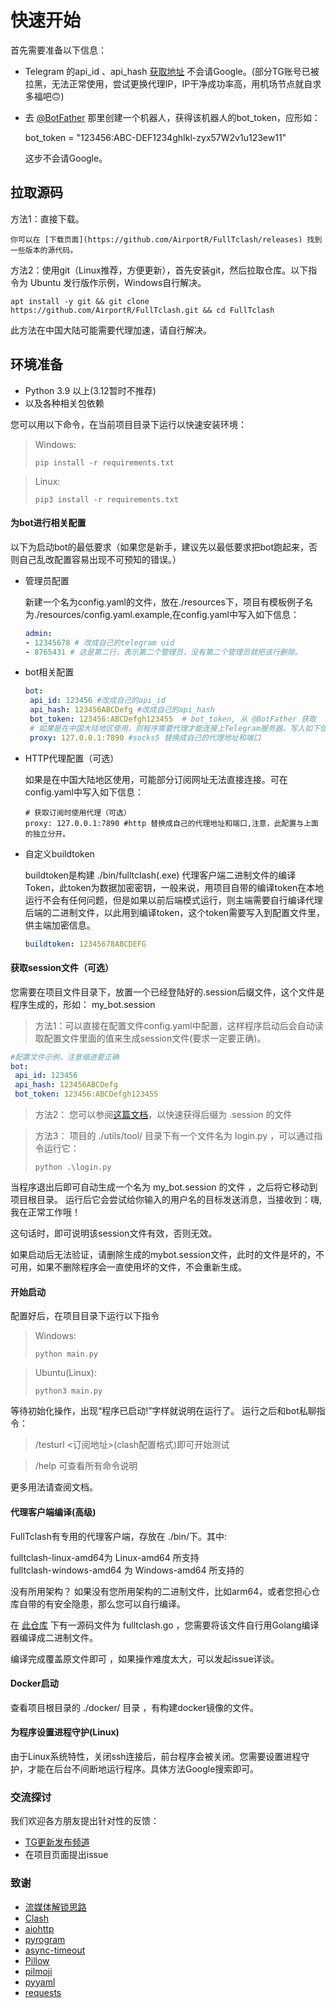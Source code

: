 # 快速开始

首先需要准备以下信息：

* Telegram 的api\_id 、api\_hash [获取地址](https://my.telegram.org/apps) 不会请Google。(部分TG账号已被拉黑，无法正常使用，尝试更换代理IP，IP干净成功率高，用机场节点就自求多福吧🙃)
*   去 [@BotFather](https://t.me/BotFather) 那里创建一个机器人，获得该机器人的bot\_token，应形如：

    bot\_token = "123456:ABC-DEF1234ghIkl-zyx57W2v1u123ew11"

    这步不会请Google。

## 拉取源码

方法1：直接下载。

```
你可以在 [下载页面](https://github.com/AirportR/FullTclash/releases) 找到一些版本的源代码。
```

方法2：使用git（Linux推荐，方便更新），首先安装git，然后拉取仓库。以下指令为 Ubuntu 发行版作示例，Windows自行解决。

```shell
apt install -y git && git clone https://github.com/AirportR/FullTclash.git && cd FullTclash
```

此方法在中国大陆可能需要代理加速，请自行解决。

## 环境准备

* Python 3.9 以上(3.12暂时不推荐)
* 以及各种相关包依赖

您可以用以下命令，在当前项目目录下运行以快速安装环境：

> Windows:
>
> ```shell
> pip install -r requirements.txt
> ```

> Linux:
>
> ```shell
> pip3 install -r requirements.txt
> ```

#### 为bot进行相关配置

以下为启动bot的最低要求（如果您是新手，建议先以最低要求把bot跑起来，否则自己乱改配置容易出现不可预知的错误。）

*   管理员配置

    新建一个名为config.yaml的文件，放在./resources下，项目有模板例子名为./resources/config.yaml.example,在config.yaml中写入如下信息：

    ```yaml
    admin:
    - 12345678 # 改成自己的telegram uid
    - 8765431 # 这是第二行，表示第二个管理员，没有第二个管理员就把该行删除。
    ```
*   bot相关配置

    ```yaml
    bot:
     api_id: 123456 #改成自己的api_id
     api_hash: 123456ABCDefg #改成自己的api_hash
     bot_token: 123456:ABCDefgh123455  # bot_token, 从 @BotFather 获取
     # 如果是在中国大陆地区使用，则程序需要代理才能连接上Telegram服务器。写入如下信息：
     proxy: 127.0.0.1:7890 #socks5 替换成自己的代理地址和端口
    ```
*   HTTP代理配置（可选）

    如果是在中国大陆地区使用，可能部分订阅网址无法直接连接。可在config.yaml中写入如下信息：

    ```
    # 获取订阅时使用代理（可选）
    proxy: 127.0.0.1:7890 #http 替换成自己的代理地址和端口,注意，此配置与上面的独立分开。
    ```
*   自定义buildtoken

    buildtoken是构建 ./bin/fulltclash(.exe) 代理客户端二进制文件的编译Token，此token为数据加密密钥，一般来说，用项目自带的编译token在本地运行不会有任何问题，但是如果以前后端模式运行，则主端需要自行编译代理后端的二进制文件，以此用到编译token，这个token需要写入到配置文件里，供主端加密信息。

    ```yaml
    buildtoken: 12345678ABCDEFG
    ```

#### 获取session文件（可选）

您需要在项目文件目录下，放置一个已经登陆好的.session后缀文件，这个文件是程序生成的，形如： my\_bot.session

> 方法1：可以直接在配置文件config.yaml中配置，这样程序启动后会自动读取配置文件里面的值来生成session文件(要求一定要正确)。

```yaml
#配置文件示例，注意缩进要正确
bot:
 api_id: 123456
 api_hash: 123456ABCDefg
 bot_token: 123456:ABCDefgh123455
```

> 方法2： 您可以参阅[这篇文档](https://docs.pyrogram.org/start/auth)，以快速获得后缀为 .session 的文件

> 方法3： 项目的 ./utils/tool/ 目录下有一个文件名为 login.py ，可以通过指令运行它：
>
> ```
> python .\login.py
> ```

当程序退出后即可自动生成一个名为 my\_bot.session 的文件 ，之后将它移动到项目根目录。 运行后它会尝试给你输入的用户名的目标发送消息，当接收到：嗨, 我在正常工作哦！

这句话时，即可说明该session文件有效，否则无效。

如果启动后无法验证，请删除生成的mybot.session文件，此时的文件是坏的，不可用，如果不删除程序会一直使用坏的文件，不会重新生成。

#### 开始启动

配置好后，在项目目录下运行以下指令

> Windows:
>
> ```shell
> python main.py
> ```

> Ubuntu(Linux):
>
> ```shell
> python3 main.py
> ```

等待初始化操作，出现“程序已启动!”字样就说明在运行了。 运行之后和bot私聊指令：

> /testurl <订阅地址>(clash配置格式)即可开始测试

> /help 可查看所有命令说明

更多用法请查阅文档。

#### 代理客户端编译(高级)

FullTclash有专用的代理客户端，存放在 ./bin/下。其中:

fulltclash-linux-amd64为 Linux-amd64 所支持\
fulltclash-windows-amd64 为 Windows-amd64 所支持的

没有所用架构？ 如果没有您所用架构的二进制文件，比如arm64，或者您担心仓库自带的有安全隐患，那么您可以自行编译。

在 [此仓库](https://github.com/AirportR/FullTCore) 下有一源码文件为 fulltclash.go ，您需要将该文件自行用Golang编译器编译成二进制文件。

编译完成覆盖原文件即可 ，如果操作难度太大，可以发起issue详谈。

#### Docker启动

查看项目根目录的 ./docker/ 目录 ，有构建docker镜像的文件。

#### 为程序设置进程守护(Linux)

由于Linux系统特性，关闭ssh连接后，前台程序会被关闭。您需要设置进程守护，才能在后台不间断地运行程序。具体方法Google搜索即可。

### 交流探讨

我们欢迎各方朋友提出针对性的反馈：

* [TG更新发布频道](https://t.me/FullTClash)
* 在项目页面提出issue

### 致谢

* [流媒体解锁思路](https://github.com/lmc999/RegionRestrictionCheck)
* [Clash](https://github.com/Dreamacro/clash)
* [aiohttp](https://github.com/aio-libs/aiohttp)
* [pyrogram](https://github.com/pyrogram/pyrogram)
* [async-timeout](https://github.com/aio-libs/async-timeout)
* [Pillow](https://github.com/python-pillow/Pillow)
* [pilmoji](https://github.com/jay3332/pilmoji)
* [pyyaml](https://github.com/yaml/pyyaml)
* [requests](https://github.com/psf/requests)
